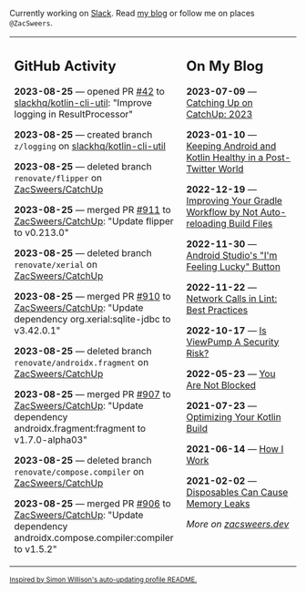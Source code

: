Currently working on [Slack](https://slack.com/). Read [my blog](https://zacsweers.dev/) or follow me on places `@ZacSweers`.

<table><tr><td valign="top" width="60%">

## GitHub Activity
<!-- githubActivity starts -->
**2023-08-25** — opened PR [#42](https://github.com/slackhq/kotlin-cli-util/pull/42) to [slackhq/kotlin-cli-util](https://github.com/slackhq/kotlin-cli-util): "Improve logging in ResultProcessor"

**2023-08-25** — created branch `z/logging` on [slackhq/kotlin-cli-util](https://github.com/slackhq/kotlin-cli-util)

**2023-08-25** — deleted branch `renovate/flipper` on [ZacSweers/CatchUp](https://github.com/ZacSweers/CatchUp)

**2023-08-25** — merged PR [#911](https://github.com/ZacSweers/CatchUp/pull/911) to [ZacSweers/CatchUp](https://github.com/ZacSweers/CatchUp): "Update flipper to v0.213.0"

**2023-08-25** — deleted branch `renovate/xerial` on [ZacSweers/CatchUp](https://github.com/ZacSweers/CatchUp)

**2023-08-25** — merged PR [#910](https://github.com/ZacSweers/CatchUp/pull/910) to [ZacSweers/CatchUp](https://github.com/ZacSweers/CatchUp): "Update dependency org.xerial:sqlite-jdbc to v3.42.0.1"

**2023-08-25** — deleted branch `renovate/androidx.fragment` on [ZacSweers/CatchUp](https://github.com/ZacSweers/CatchUp)

**2023-08-25** — merged PR [#907](https://github.com/ZacSweers/CatchUp/pull/907) to [ZacSweers/CatchUp](https://github.com/ZacSweers/CatchUp): "Update dependency androidx.fragment:fragment to v1.7.0-alpha03"

**2023-08-25** — deleted branch `renovate/compose.compiler` on [ZacSweers/CatchUp](https://github.com/ZacSweers/CatchUp)

**2023-08-25** — merged PR [#906](https://github.com/ZacSweers/CatchUp/pull/906) to [ZacSweers/CatchUp](https://github.com/ZacSweers/CatchUp): "Update dependency androidx.compose.compiler:compiler to v1.5.2"
<!-- githubActivity ends -->
</td><td valign="top" width="40%">

## On My Blog
<!-- blog starts -->
**2023-07-09** — [Catching Up on CatchUp: 2023](https://www.zacsweers.dev/catching-up-on-catchup-2023/)

**2023-01-10** — [Keeping Android and Kotlin Healthy in a Post-Twitter World](https://www.zacsweers.dev/keeping-android-healthy/)

**2022-12-19** — [Improving Your Gradle Workflow by Not Auto-reloading Build Files](https://www.zacsweers.dev/improving-your-workflow-by-not-auto-reloading-build-files/)

**2022-11-30** — [Android Studio's "I'm Feeling Lucky" Button](https://www.zacsweers.dev/android-studios-im-feeling-lucky-button/)

**2022-11-22** — [Network Calls in Lint: Best Practices](https://www.zacsweers.dev/network-calls-in-lint-best-practices/)

**2022-10-17** — [Is ViewPump A Security Risk?](https://www.zacsweers.dev/is-viewpump-a-security-risk/)

**2022-05-23** — [You Are Not Blocked](https://www.zacsweers.dev/you-are-not-blocked/)

**2021-07-23** — [Optimizing Your Kotlin Build](https://www.zacsweers.dev/optimizing-your-kotlin-build/)

**2021-06-14** — [How I Work](https://www.zacsweers.dev/how-i-work/)

**2021-02-02** — [Disposables Can Cause Memory Leaks](https://www.zacsweers.dev/disposables-can-cause-memory-leaks/)
<!-- blog ends -->
_More on [zacsweers.dev](https://zacsweers.dev/)_
</td></tr></table>

<sub><a href="https://simonwillison.net/2020/Jul/10/self-updating-profile-readme/">Inspired by Simon Willison's auto-updating profile README.</a></sub>